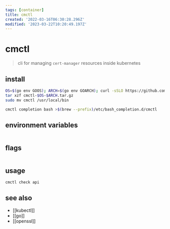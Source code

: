 ```yaml
---
tags: [container]
title: cmctl
created: '2022-03-16T06:30:28.296Z'
modified: '2023-03-22T10:20:49.197Z'
---
```


# cmctl

> cli for managing `cert-manager` resources inside kubernetes

## install

```sh
OS=$(go env GOOS); ARCH=$(go env GOARCH); curl -sSLO https://github.com/cert-manager/cert-manager/releases/download/v1.7.1/cmctl-$OS-$ARCH.tar.gz
tar xzf cmctl-$OS-$ARCH.tar.gz
sudo mv cmctl /usr/local/bin

cmctl completion bash >$(brew --prefix)/etc/bash_completion.d/cmctl
```

## environment variables

```sh
```

## flags

```sh
```

## usage

```sh
cmctl check api
```

## see also

- [[kubectl]]
- [[go]]
- [[openssl]]

